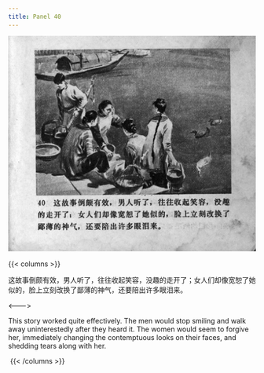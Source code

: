 ```yaml
---
title: Panel 40
---
```


![zhufu panel](./../../images/zhufu/seifert0772_zf_0045_040.jpg)

{{< columns >}}

这故事倒颇有效，男人听了，往往收起笑容，没趣的走开了；女人们却像宽恕了她似的，脸上立刻改换了鄙薄的神气，还要陪出许多眼泪来。

<--->

This story worked quite effectively. The men would stop smiling and walk away uninterestedly after they heard it. The women would seem to forgive her, immediately changing the contemptuous looks on their faces, and shedding tears along with her.

 {{< /columns >}}